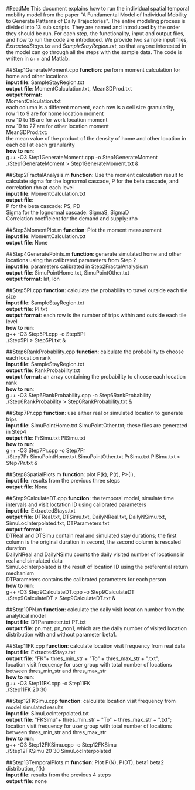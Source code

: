 #ReadMe
This document explains how to run the individual spatial temporal mobility model from the paper "A Fundamental Model of Individual Mobility to Generate Patterns of Daily Trajectories". The entire modeling process is divided into 13 sub scripts. They are named and introduced by the order they should be run. For each step, the functionality, input and output files, and how to run the code are introduced. We provide two sample input files, *ExtractedStays.txt* and *SampleStayRegion.txt*, so that anyone interested in the model can go through all the steps with the sample data. The code is written in c++ and Matlab. 


##Step1GenerateMoment.cpp
**function**: perform moment calculation for home and other locations    <br />
**input file**: SampleStayRegion.txt      <br />
**output file**: MomentCalculation.txt, MeanSDProd.txt      <br />
**output format**:       <br />
MomentCalculation.txt      <br />
each column is a different moment, each row is a cell size granularity,     <br />
row 1 to 9 are for home location moment    <br />
row 10 to 18 are for work location moment    <br />
row 19 to 27 are for other location moment    <br />
MeanSDProd.txt:    <br />
the mean value of the product of the density of home and other location in each cell at each granularity    <br />
**how to run**:    <br />
g++ -O3 Step1GenerateMoment.cpp -o Step1GenerateMoment    <br />
./Step1GenerateMoment > Step1GenerateMoment.txt &    <br />


##Step2FractalAnalysis.m
**function**: Use the moment calculation result to calculate sigma for the lognormal cascade, P for the beta cascade, and correlation rho at each level     <br />
**input file**: MomentCalculation.txt     <br />
**output file**:     <br />
P for the beta cascade: PS, PD    <br />
Sigma for the lognormal cascade: SigmaS, SigmaD    <br />
Correlation coefficient for the demand and supply: rho    <br />


##Step3MomentPlot.m
**function**: Plot the moment measurement    <br />
**input file**: MomentCalculation.txt    <br />
**output file**: None    <br />


##Step4GeneratePoints.m
**function**: generate simulated home and other locations using the calibrated parameters from Step 2    <br />
**input file**: parameters calibrated in Step2FractalAnalysis.m    <br />
**output file**: SimuPointHome.txt, SimuPointOther.txt    <br />
**output format**: lat, lon     <br />


##Step5PI.cpp
**function**: calculate the probability to travel outside each tile size    <br />
**input file**: SampleStayRegion.txt    <br />
**output file**: PI.txt    <br />
**output format**: each row is the number of trips within and outside each tile level    <br />
**how to run**:    <br />
g++ -O3 Step5PI.cpp -o Step5PI    <br />
./Step5PI > Step5PI.txt &    <br />


##Step6RankProbability.cpp
**function**: calculate the probability to choose each location rank    <br />
**input file**: SampleStayRegion.txt    <br />
**output file**: RankProbability.txt    <br />
**output format**: an array containing the probability to choose each location rank    <br />
**how to run**:    <br />
g++ -O3 Step6RankProbability.cpp -o Step6RankProbability    <br />
./Step6RankProbability > Step6RankProbability.txt &    <br />


##Step7Pr.cpp
**function**: use either real or simulated location to generate trips    <br />
**input file**: SimuPointHome.txt SimuPointOther.txt; these files are generated in Step4    <br />
**output file**: PrSimu.txt PISimu.txt    <br />
**how to run**:    <br />
g++ -O3 Step7Pr.cpp -o Step7Pr    <br />
./Step7Pr SimuPointHome.txt SimuPointOther.txt PrSimu.txt PISimu.txt > Step7Pr.txt &    <br />


##Step8SpatialPlots.m
**function**: plot P(k), P(r), P>(i),     <br />
**input file**: results from the previous three steps    <br />
**output file**: None    <br />


##Step9CalculateDT.cpp
**function**: the temporal model, simulate time intervals and visit loctation ID using calibrated parameters    <br />
**input file**: ExtractedStays.txt    <br />
**output file**: DTReal.txt, DTSimu.txt, DailyNReal.txt, DailyNSimu.txt, SimuLocInterpolated.txt, DTParameters.txt    <br />
**output format**:     <br />
DTReal and DTSimu contain real and simulated stay durations; the first column is the original duration in second, the second column is rescaled duration    <br />
DailyNReal and DailyNSimu counts the daily visited number of locations in real and simulated data    <br />
SimuLocInterpolated is the result of location ID using the preferential return mechanism    <br />
DTParameters contains the calibrated parameters for each person    <br />
**how to run**:    <br />
g++ -O3 Step9CalculateDT.cpp -o Step9CalculateDT    <br />
./Step9CalculateDT > Step9CalculateDT.txt &    <br />


##Step10PN.m
**function**: calculate the daily visit location number from the analytical model    <br />
**input file**: DTParameter.txt PT.txt    <br />
**output file**: pn.mat, pn_non1, which are the daily number of visited location distribution with and without parameter beta1.    <br />


##Step11FK.cpp
**function**: calculate location visit frequency from real data    <br />
**input file**: ExtractedStays.txt    <br />
**output file**: "FK"+ thres_min_str + "To" + thres_max_str + ".txt";     <br />
location visit frequency for user group with total number of locations between thres_min_str and thres_max_str    <br />
**how to run**:    <br />
g++ -O3 Step11FK.cpp -o Step11FK    <br />
./Step11FK 20 30    <br />


##Step12FKSimu.cpp
**function**: calculate location visit frequency from model simulated results    <br />
**input file**: SimuLocInterpolated.txt    <br />
**output file**: "FKSimu"+ thres_min_str + "To" + thres_max_str + ".txt";     <br />
location visit frequency for user group with total number of locations between thres_min_str and thres_max_str    <br />
**how to run**:    <br />
g++ -O3 Step12FKSimu.cpp -o Step12FKSimu    <br />
./Step12FKSimu 20 30 SimuLocInterpolated    <br />


##Step13TemporalPlots.m
**function**: Plot P(N), P(DT), beta1 beta2 distribution, f(k)    <br />
**input file**: results from the previous 4 steps    <br />
**output file**: none    <br />

